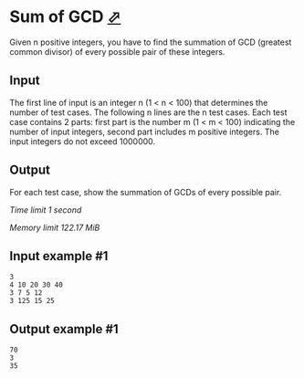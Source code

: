 # Sum of GCD [⬀](https://www.e-olymp.com/en/contests/8903/problems/76960)

Given n positive integers, you have to find the summation of GCD (greatest common divisor) of every possible pair of these integers.

## Input

The first line of input is an integer n (1 < n < 100) that determines the number of test cases. The following n lines are the n test cases. Each test case contains 2 parts: first part is the number m (1 < m < 100) indicating the number of input integers, second part includes m positive integers. The input integers do not exceed 1000000.

## Output

For each test case, show the summation of GCDs of every possible pair.

_Time limit 1 second_

_Memory limit 122.17 MiB_

## Input example #1
```
3
4 10 20 30 40
3 7 5 12
3 125 15 25
```

## Output example #1
```
70
3
35
```